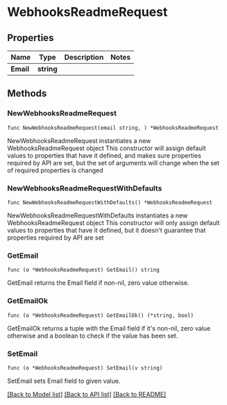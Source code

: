 # WebhooksReadmeRequest

## Properties

Name | Type | Description | Notes
------------ | ------------- | ------------- | -------------
**Email** | **string** |  | 

## Methods

### NewWebhooksReadmeRequest

`func NewWebhooksReadmeRequest(email string, ) *WebhooksReadmeRequest`

NewWebhooksReadmeRequest instantiates a new WebhooksReadmeRequest object
This constructor will assign default values to properties that have it defined,
and makes sure properties required by API are set, but the set of arguments
will change when the set of required properties is changed

### NewWebhooksReadmeRequestWithDefaults

`func NewWebhooksReadmeRequestWithDefaults() *WebhooksReadmeRequest`

NewWebhooksReadmeRequestWithDefaults instantiates a new WebhooksReadmeRequest object
This constructor will only assign default values to properties that have it defined,
but it doesn't guarantee that properties required by API are set

### GetEmail

`func (o *WebhooksReadmeRequest) GetEmail() string`

GetEmail returns the Email field if non-nil, zero value otherwise.

### GetEmailOk

`func (o *WebhooksReadmeRequest) GetEmailOk() (*string, bool)`

GetEmailOk returns a tuple with the Email field if it's non-nil, zero value otherwise
and a boolean to check if the value has been set.

### SetEmail

`func (o *WebhooksReadmeRequest) SetEmail(v string)`

SetEmail sets Email field to given value.



[[Back to Model list]](../README.md#documentation-for-models) [[Back to API list]](../README.md#documentation-for-api-endpoints) [[Back to README]](../README.md)


